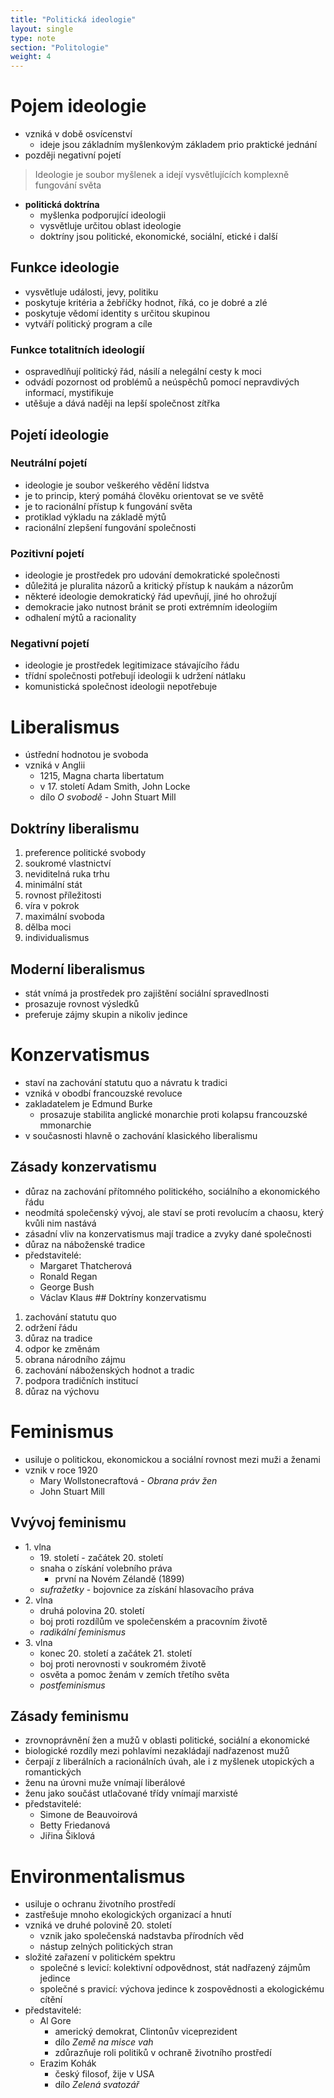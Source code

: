 ```yaml
---
title: "Politická ideologie"
layout: single
type: note
section: "Politologie"
weight: 4
---
```

# Pojem ideologie
- vzniká v době osvícenství
    - ideje jsou základním myšlenkovým základem prio praktické jednání
- později negativní pojetí
> Ideologie je soubor myšlenek a idejí vysvětlujících komplexně fungování světa
- **politická doktrína**
    - myšlenka podporující ideologii
    - vysvětluje určitou oblast ideologie
    - doktríny jsou politické, ekonomické, sociální, etické i další
## Funkce ideologie
- vysvětluje události, jevy, politiku
- poskytuje kritéria a žebříčky hodnot, říká, co je dobré a zlé
- poskytuje vědomí identity s určitou skupinou
- vytváří politický program a cíle
### Funkce totalitních ideologií
- ospravedlňují politický řád, násilí a nelegální cesty k moci
- odvádí pozornost od problémů a neúspěchů pomocí nepravdivých informací, mystifikuje
- utěšuje a dává naději na lepší společnost zítřka
## Pojetí ideologie
### Neutrální pojetí
- ideologie je soubor veškerého vědění lidstva
- je to princip, který pomáhá člověku orientovat se ve světě
- je to racionální přístup k fungování světa
- protiklad výkladu na základě mýtů
- racionální zlepšení fungování společnosti
### Pozitivní pojetí
- ideologie je prostředek pro udování demokratické společnosti
- důležitá je pluralita názorů a kritický přístup k naukám a názorům
- některé ideologie demokratický řád upevňují, jiné ho ohrožují
- demokracie jako nutnost bránit se proti extrémním ideologiím
- odhalení mýtů a racionality
### Negativní pojetí
- ideologie je prostředek legitimizace stávajícího řádu
- třídní společnosti potřebují ideologii k udržení nátlaku
- komunistická společnost ideologii nepotřebuje
# Liberalismus
- ústřední hodnotou je svoboda
- vzniká v Anglii
    - 1215, Magna charta libertatum
    - v 17. století Adam Smith, John Locke
    - dílo *O svobodě* - John Stuart Mill
## Doktríny liberalismu
1. preference politické svobody
2. soukromé vlastnictví
3. neviditelná ruka trhu
4. minimální stát
5. rovnost příležitosti
6. víra v pokrok
7. maximální svoboda
8. dělba moci
9. individualismus
## Moderní liberalismus
- stát vnímá ja prostředek pro zajištění sociální spravedlnosti
- prosazuje rovnost výsledků
- preferuje zájmy skupin a nikoliv jedince
# Konzervatismus
- staví na zachování statutu quo a návratu k tradici
- vzniká v obodbí francouzské revoluce
- zakladatelem je Edmund Burke
    - prosazuje stabilita anglické monarchie proti kolapsu francouzské mmonarchie
- v současnosti hlavně o zachování klasického liberalismu
## Zásady konzervatismu
- důraz na zachování přítomného politického, sociálního a ekonomického řádu
- neodmítá společenský vývoj, ale staví se proti revolucím a chaosu, který kvůli nim nastává
- zásadní vliv na konzervatismus mají tradice a zvyky dané společnosti
- důraz na náboženské tradice
- představitelé:
    - Margaret Thatcherová
    - Ronald Regan
    - George Bush
    - Václav Klaus
## Doktríny konzervatismu
1. zachování statutu quo
2. održení řádu
3. důraz na tradice
4. odpor ke změnám
5. obrana národního zájmu
6. zachování náboženských hodnot a tradic
7. podpora tradičních institucí
8. důraz na výchovu
# Feminismus
- usiluje o politickou, ekonomickou a sociální rovnost mezi muži a ženami
- vznik v roce 1920
    - Mary Wollstonecraftová - *Obrana práv žen*
    - John Stuart Mill
## Vvývoj feminismu
- 1\. vlna
    - 19\. století - začátek 20. století
    - snaha o získání volebního práva
        - první na Novém Zélandě (1899)
    - *sufražetky* - bojovnice za získání hlasovacího práva
- 2\. vlna
    - druhá polovina 20. století
    - boj proti rozdílům ve společenském a pracovním životě
    - *radikální feminismus*
- 3\. vlna
    - konec 20. století a začátek 21. století
    - boj proti nerovnosti v soukromém životě
    - osvěta a pomoc ženám v zemích třetího světa
    - *postfeminismus*
## Zásady feminismu
- zrovnoprávnění žen a mužů v oblasti politické, sociální a ekonomické
- biologické rozdíly mezi pohlavími nezakládají nadřazenost mužů
- čerpají z liberálních a racionálních úvah, ale i z myšlenek utopických a romantických
- ženu na úrovni muže vnímají liberálové
- ženu jako součást utlačované třídy vnímají marxisté
- představitelé:
    - Simone de Beauvoirová
    - Betty Friedanová
    - Jiřina Šiklová
# Environmentalismus
- usiluje o ochranu životního prostředí
- zastřešuje mnoho ekologických organizací a hnutí
- vzniká ve druhé polovině 20. století
    - vznik jako společenská nadstavba přírodních věd
    - nástup zelných politických stran
- složité zařazení v politickém spektru
    - společné s levicí: kolektivní odpovědnost, stát nadřazený zájmům jedince
    - společné s pravicí: výchova jedince k zospovědnosti a ekologickému cítění
- představitelé:
    - Al Gore
        - americký demokrat, Clintonův viceprezident
        - dílo *Země na misce vah*
        - zdůrazňuje roli politiků v ochraně životního prostředí
    - Erazim Kohák
        - český filosof, žije v USA
        - dílo *Zelená svatozář*